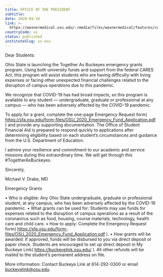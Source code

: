 ```yaml
---
title: OFFICE OF THE PRESIDENT
subtitle: 
date: 2020-04-26
link: >-
  https://wexnermedical.osu.edu/-/media/files/wexnermedical/features/corona-virus-university-updates/together-as-buckeyes-emergency-grants-available42120.pdf?la=en&hash=5B3C66DBDCCC4EA22CB498D605E2A89E5BEE7E2F
countryCode: us
status: published
instituteSlug: us-osu
---
```

Dear Students:

Ohio State is launching the Together As Buckeyes emergency grants program. Using both university funds and support from the federal CARES Act, this program will assist students who are having difficulty with living expenses or facing other unexpected financial challenges related to the disruption of campus operations due to this pandemic.

We recognize that COVID-19 has had broad impacts, so this program is available to any student — undergraduate, graduate or professional at any campus — who has been adversely affected by the COVID-19 pandemic.

To apply for a grant, complete the one-page Emergency Request form( https://sfa.osu.edu/form-files/OSU_2020_Emergency_Fund_Application.pdf ) and provide any supporting documentation. The Office of Student Financial Aid is prepared to respond quickly to applications after determining eligibility based on each student’s circumstances and guidance from the U.S. Department of Education.

I admire your resilience and commitment to our academic and service missions during this extraordinary time. We will get through this #TogetherAsBuckeyes.

Sincerely,

Michael V. Drake, MD

Emergency Grants

• Who is eligible: Any Ohio State undergraduate, graduate or professional student, at any campus, who has been adversely affected by the COVID-19 pandemic.
• What grants can be used for: Students may use funds for expenses related to the disruption of campus operations as a result of the coronavirus such as food, housing, course materials, technology, health
care and child care.
• How to apply: Complete the Emergency Request form( https://sfa.osu.edu/form-files/OSU_2020_Emergency_Fund_Application.pdf ).
• How grants will be awarded: If approved, funds will be disbursed to you via direct deposit or paper check. Students are encouraged to set up direct deposit in My Buckeye Link( https://buckeyelink.osu.edu/ ). All other refunds will be mailed to the student’s permanent address on file.

More information: Contact Buckeye Link at 614-292-0300 or email buckeyelink@osu.edu.
